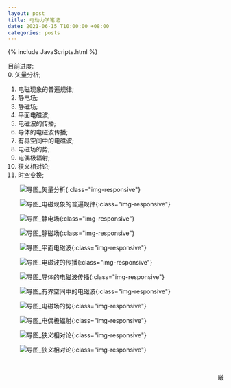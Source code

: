 ```yaml
---
layout: post
title: 电动力学笔记
date: 2021-06-15 T10:00:00 +08:00
categories: posts
---
```


{% include JavaScripts.html %}

目前进度:  
0. 矢量分析;  
1. 电磁现象的普遍规律;  
2. 静电场;  
3. 静磁场;  
4. 平面电磁波;  
5. 电磁波的传播;  
6. 导体的电磁波传播;  
7. 有界空间中的电磁波;  
8. 电磁场的势;  
9. 电偶极辐射;  
10. 狭义相对论;
11. 时空变换;

&emsp;&emsp;![导图_矢量分析](/include/20210319/0.矢量分析.png){:class="img-responsive"}  

&emsp;&emsp;![导图_电磁现象的普遍规律](/include/EHM/1.电磁现象的普遍规律.png){:class="img-responsive"}  

&emsp;&emsp;![导图_静电场](/include/EHM/2.静电场.png){:class="img-responsive"}  

&emsp;&emsp;![导图_静磁场](/include/EHM/3.静磁场.png){:class="img-responsive"}  

&emsp;&emsp;![导图_平面电磁波](/include/EHM/4.平面电磁波.png){:class="img-responsive"}  

&emsp;&emsp;![导图_电磁波的传播](/include/EHM/5.电磁波的传播.png){:class="img-responsive"}  

&emsp;&emsp;![导图_导体的电磁波传播](/include/EHM/6.导体的电磁波传播.png){:class="img-responsive"}  

&emsp;&emsp;![导图_有界空间中的电磁波](/include/EHM/7.有界空间中的电磁波.png){:class="img-responsive"}  

&emsp;&emsp;![导图_电磁场的势](/include/EHM/8.电磁场的势.png){:class="img-responsive"}  

&emsp;&emsp;![导图_电偶极辐射](/include/EHM/9.电偶极辐射.png){:class="img-responsive"}  

&emsp;&emsp;![导图_狭义相对论](/include/EHM/10.狭义相对论.png){:class="img-responsive"}  

&emsp;&emsp;![导图_狭义相对论](/include/EHM/11.时空变换.png){:class="img-responsive"}  

&emsp;&emsp;
<p align="right">曦</p>
